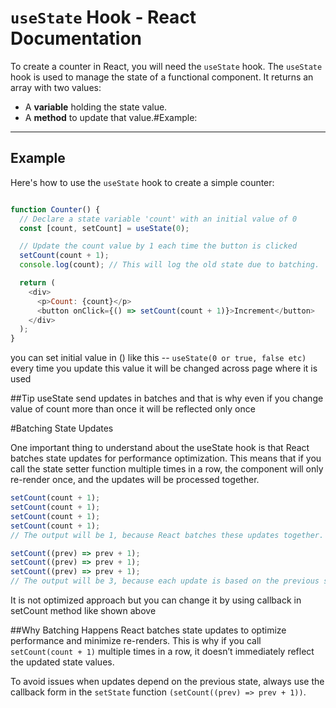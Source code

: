 # `useState` Hook - React Documentation

To create a counter in React, you will need the `useState` hook. The `useState` hook is used to manage the state of a functional component. It returns an array with two values:
- A **variable** holding the state value.
- A **method** to update that value.#Example:
---
## Example

Here's how to use the `useState` hook to create a simple counter:

```javascript

function Counter() {
  // Declare a state variable 'count' with an initial value of 0
  const [count, setCount] = useState(0);

  // Update the count value by 1 each time the button is clicked
  setCount(count + 1);
  console.log(count); // This will log the old state due to batching.

  return (
    <div>
      <p>Count: {count}</p>
      <button onClick={() => setCount(count + 1)}>Increment</button>
    </div>
  );
}

```
you can set initial value in () like this -- `useState(0 or true, false etc)`
every time you update this value it will be changed across page where it is used

##Tip
useState send updates in batches and that is why even if you change value of count more than once it will be reflected only once

#Batching State Updates

One important thing to understand about the useState hook is that React batches state updates for performance optimization. This means that if you call the state setter function multiple times in a row, the component will only re-render once, and the updates will be processed together.

```javascript
setCount(count + 1);
setCount(count + 1);
setCount(count + 1);
setCount(count + 1);
// The output will be 1, because React batches these updates together.

setCount((prev) => prev + 1);
setCount((prev) => prev + 1);
setCount((prev) => prev + 1);
// The output will be 3, because each update is based on the previous state value.

```
It is not optimized approach but you can change it by using callback in setCount method like shown above

##Why Batching Happens
React batches state updates to optimize performance and minimize re-renders. This is why if you call `setCount(count + 1)` multiple times in a row, it doesn’t immediately reflect the updated state values.

To avoid issues when updates depend on the previous state, always use the callback form in the `setState` function `(setCount((prev) => prev + 1))`.
